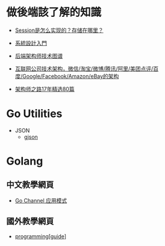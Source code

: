 # 做後端該了解的知識

- [Session是怎么实现的？存储在哪里？](http://blog.csdn.net/qq_15096707/article/details/74012116)

- [系統設計入門](https://github.com/kevingo/system-design-primer-zh-tw/blob/master/README-zh-TW.md)

- [后端架构师技术图谱](https://github.com/xingshaocheng/architect-awesome)

- [互联网公司技术架构，微信/淘宝/微博/腾讯/阿里/美团点评/百度/Google/Facebook/Amazon/eBay的架构](https://github.com/davideuler/architecture.of.internet-product)

- [架构师之路17年精选80篇](https://mp.weixin.qq.com/s/CIPosICgva9haqstMDIHag)

# Go Utilities

- JSON 
	- [gjson](https://github.com/tidwall/gjson)

# Golang

## 中文教學網頁
- [Go Channel 应用模式](http://colobu.com/2018/03/26/channel-patterns/)

## 國外教學網頁
- [programming[guide]](https://programming.guide/go/index.html)